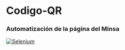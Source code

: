 # Codigo-QR
<h3>Automatización de la página del Minsa</h3>
<a href='https://github.com/SeleniumHQ/selenium' target='_blank'><img src='https://camo.githubusercontent.com/4b95df4d6ca7a01afc25d27159804dc5a7d0df41d8131aaf50c9f84847dfda21/68747470733a2f2f73656c656e69756d2e6465762f696d616765732f73656c656e69756d5f6c6f676f5f7371756172655f677265656e2e706e67' border='0' alt='Selenium'/></a>
